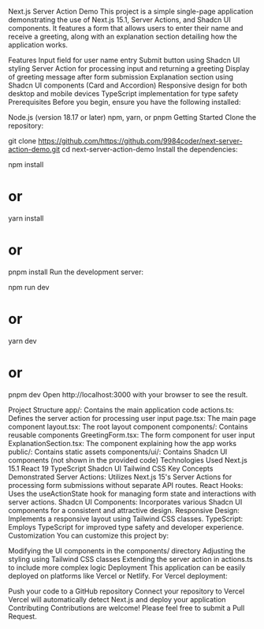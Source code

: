Next.js Server Action Demo
This project is a simple single-page application demonstrating the use of Next.js 15.1, Server Actions, and Shadcn UI components. It features a form that allows users to enter their name and receive a greeting, along with an explanation section detailing how the application works.

Features
Input field for user name entry
Submit button using Shadcn UI styling
Server Action for processing input and returning a greeting
Display of greeting message after form submission
Explanation section using Shadcn UI components (Card and Accordion)
Responsive design for both desktop and mobile devices
TypeScript implementation for type safety
Prerequisites
Before you begin, ensure you have the following installed:

Node.js (version 18.17 or later)
npm, yarn, or pnpm
Getting Started
Clone the repository:

git clone https://github.com/https://github.com/9984coder/next-server-action-demo.git
cd next-server-action-demo
Install the dependencies:

npm install
# or
yarn install
# or
pnpm install
Run the development server:

npm run dev
# or
yarn dev
# or
pnpm dev
Open http://localhost:3000 with your browser to see the result.

Project Structure
app/: Contains the main application code
actions.ts: Defines the server action for processing user input
page.tsx: The main page component
layout.tsx: The root layout component
components/: Contains reusable components
GreetingForm.tsx: The form component for user input
ExplanationSection.tsx: The component explaining how the app works
public/: Contains static assets
components/ui/: Contains Shadcn UI components (not shown in the provided code)
Technologies Used
Next.js 15.1
React 19
TypeScript
Shadcn UI
Tailwind CSS
Key Concepts Demonstrated
Server Actions: Utilizes Next.js 15's Server Actions for processing form submissions without separate API routes.
React Hooks: Uses the useActionState hook for managing form state and interactions with server actions.
Shadcn UI Components: Incorporates various Shadcn UI components for a consistent and attractive design.
Responsive Design: Implements a responsive layout using Tailwind CSS classes.
TypeScript: Employs TypeScript for improved type safety and developer experience.
Customization
You can customize this project by:

Modifying the UI components in the components/ directory
Adjusting the styling using Tailwind CSS classes
Extending the server action in actions.ts to include more complex logic
Deployment
This application can be easily deployed on platforms like Vercel or Netlify. For Vercel deployment:

Push your code to a GitHub repository
Connect your repository to Vercel
Vercel will automatically detect Next.js and deploy your application
Contributing
Contributions are welcome! Please feel free to submit a Pull Request.
